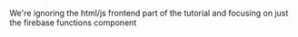 We're ignoring the html/js frontend part of the tutorial and
focusing on just the firebase functions component